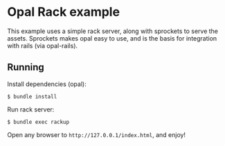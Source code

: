 # Opal Rack example

This example uses a simple rack server, along with sprockets to serve
the assets. Sprockets makes opal easy to use, and is the basis for
integration with rails (via opal-rails).

## Running

Install dependencies (opal):

```
$ bundle install
```

Run rack server:

```
$ bundle exec rackup
```

Open any browser to `http://127.0.0.1/index.html`, and enjoy!

